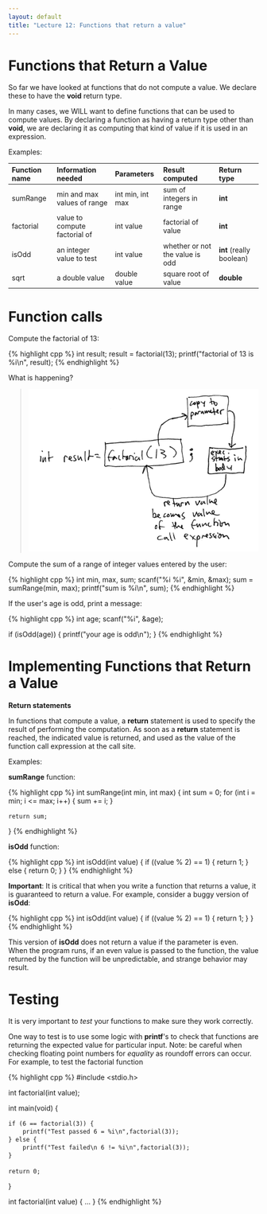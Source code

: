 ```yaml
---
layout: default
title: "Lecture 12: Functions that return a value"
---
```


Functions that Return a Value
=============================

So far we have looked at functions that do not compute a value. We declare these to have the **void** return type.

In many cases, we WILL want to define functions that can be used to compute values. By declaring a function as having a return type other than **void**, we are declaring it as computing that kind of value if it is used in an expression.

Examples:

<table>
<thead>
<tr class="header">
<th align="left"><strong>Function name</strong></th>
<th align="left"><strong>Information needed</strong></th>
<th align="left"><strong>Parameters</strong></th>
<th align="left"><strong>Result computed</strong></th>
<th align="left"><strong>Return type</strong></th>
</tr>
</thead>
<tbody>
<tr class="odd">
<td align="left">sumRange</td>
<td align="left">min and max values of range</td>
<td align="left">int min, int max</td>
<td align="left">sum of integers in range</td>
<td align="left"><strong>int</strong></td>
</tr>
<tr class="even">
<td align="left">factorial</td>
<td align="left">value to compute factorial of</td>
<td align="left">int value</td>
<td align="left">factorial of value</td>
<td align="left"><strong>int</strong></td>
</tr>
<tr class="odd">
<td align="left">isOdd</td>
<td align="left">an integer value to test</td>
<td align="left">int value</td>
<td align="left">whether or not the value is odd</td>
<td align="left"><strong>int</strong> (really boolean)</td>
</tr>
<tr class="even">
<td align="left">sqrt</td>
<td align="left">a double value</td>
<td align="left">double value</td>
<td align="left">square root of value</td>
<td align="left"><strong>double</strong></td>
</tr>
</tbody>
</table>

Function calls
==============

Compute the factorial of 13:

{% highlight cpp %}
int result;
result = factorial(13);
printf("factorial of 13 is %i\n", result);
{% endhighlight %}

What is happening?

> <img style="width: 500px;" src="images/functionCallWithReturnValue.png" />

Compute the sum of a range of integer values entered by the user:

{% highlight cpp %}
int min, max, sum;
scanf("%i %i", &min, &max);
sum = sumRange(min, max);
printf("sum is %i\n", sum);
{% endhighlight %}

If the user's age is odd, print a message:

{% highlight cpp %}
int age;
scanf("%i", &age);

if (isOdd(age)) {
    printf("your age is odd\n");
}
{% endhighlight %}

Implementing Functions that Return a Value
==========================================

**Return statements**

In functions that compute a value, a **return** statement is used to specify the result of performing the computation. As soon as a **return** statement is reached, the indicated value is returned, and used as the value of the function call expression at the call site.

Examples:

**sumRange** function:

{% highlight cpp %}
int sumRange(int min, int max) {
    int sum = 0;
    for (int i = min; i <= max; i++) {
        sum += i;
    }

    return sum;
}
{% endhighlight %}

**isOdd** function:

{% highlight cpp %}
int isOdd(int value) {
    if ((value % 2) == 1) {
        return 1;
    } 
    else {
        return 0;
    }
}
{% endhighlight %}

**Important**: It is critical that when you write a function that returns a value, it is guaranteed to return a value. For example, consider a buggy version of **isOdd**:

{% highlight cpp %}
int isOdd(int value) {
    if ((value % 2) == 1) {
        return 1;
    }
}
{% endhighlight %}

This version of **isOdd** does not return a value if the parameter is even. When the program runs, if an even value is passed to the function, the value returned by the function will be unpredictable, and strange behavior may result.

Testing
=======

It is very important to *test* your functions to make sure they work correctly.

One way to test is to use some logic with **printf**'s to check that functions are returning the expected value for particular input. Note: be careful when checking floating point numbers for *equality* as roundoff errors can occur. For example, to test the factorial function

{% highlight cpp %}
#include <stdio.h>

int factorial(int value);

int main(void) {

    if (6 == factorial(3)) {
        printf("Test passed 6 = %i\n",factorial(3));
    } else {
        printf("Test failed\n 6 != %i\n",factorial(3));
    }

    return 0;
}

int factorial(int value) {
    ...
}
{% endhighlight %}
